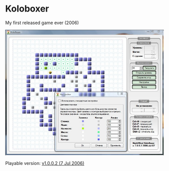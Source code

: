 # Koloboxer

My first released game ever (2006)

![game_koloboxer](game_koloboxer.jpg)

Playable version: [v1.0.0.2 (7 Jul 2006)](https://www.dropbox.com/s/m95uaq7oxiigfn2/KoloBoxer_v1.0.0.2.7z?dl=0)


